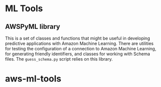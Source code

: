 # ML Tools

## AWSPyML library

This is a set of classes and functions that might be useful in developing
predictive applications with Amazon Machine Learning.  There are utilities
for testing the configuration of a connection to Amazon Machine Learning,
for generating friendly identifiers, and classes for working with Schema
files.  The `guess_schema.py` script relies on this library.
# aws-ml-tools
